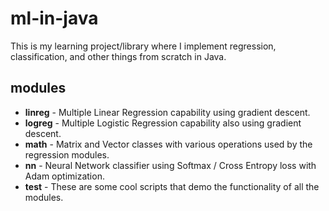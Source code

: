 # ml-in-java

This is my learning project/library where I implement regression, classification, and other things from scratch in Java.

## modules
* **linreg** - Multiple Linear Regression capability using gradient descent.    
* **logreg** - Multiple Logistic Regression capability also using gradient descent.    
* **math** - Matrix and Vector classes with various operations used by the regression modules.
* **nn** - Neural Network classifier using Softmax / Cross Entropy loss with Adam optimization.
* **test** - These are some cool scripts that demo the functionality of all the modules.
